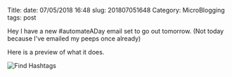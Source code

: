 Title: 
date: 07/05/2018 16:48
slug: 201807051648
Category: MicroBlogging
tags: post

Hey I have a new #automateADay email set to go out tomorrow. (Not today because I've emailed my peeps once already) 

Here is a preview of what it does. 

![Find Hashtags](https://s3-us-west-2.amazonaws.com/kjaymiller/images/findHashtags+.gif)